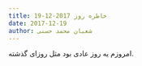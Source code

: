 ```yaml
---
title: خاطره روز 2017-12-19
date: 2017-12-19
author: شعبان محمد حسنی
---
```


امروزم یه روز عادی بود مثل روزای گذشته.